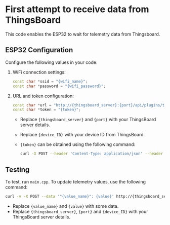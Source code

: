# First attempt to receive data from ThingsBoard

This code enables the ESP32 to wait for telemetry data from Thingsboard.

## ESP32 Configuration

Configure the following values in your code:

1. WiFi connection settings:

    ```cpp
    const char *ssid = "{wifi_name}";
    const char *password = "{wifi_password}";
    ```

2. URL and token configuration:

    ```cpp
    const char *url = "http://{thingsboard_server}:{port}/api/plugins/telemetry/DEVICE/{device_ID}/values/timeseries?keys={name_of_value}";
    const char *token = "{token}";
    ```

    - Replace `{thingsboard_server}` and `{port}` with your ThingsBoard server details.
    - Replace `{device_ID}` with your device ID from ThingsBoard.
    - `{token}` can be obtained using the following command:

      ```bash
      curl -X POST --header 'Content-Type: application/json' --header 'Accept: application/json' -d '{"username":"{your_thingsboard_username}", "password":"{your_thingsboard_password}"}' 'https://{thingsboard_server}:{port}/api/auth/login'
      ```

## Testing

To test, run `main.cpp`. To update telemetry values, use the following command:

```bash
curl -v -X POST --data '"{value_name}": {value}' http://{thingsboard_server}:{port}/api/v1/{device_ID}/telemetry --header "Content-Type:application/json"
```

- Replace `{value_name}` and `{value}` with some data.
- Replace `{thingsboard_server}`, `{port}` and `{device_ID}` with your ThingsBoard server details.
  